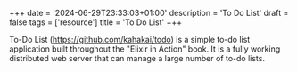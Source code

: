 +++
date = '2024-06-29T23:33:03+01:00'
description = 'To Do List'
draft = false
tags = ['resource']
title = 'To Do List'
+++

To-Do List (https://github.com/kahakai/todo) is a simple to-do list application built throughout the "Elixir in Action" book. It is a fully working distributed web server that can manage a large number of to-do lists.
